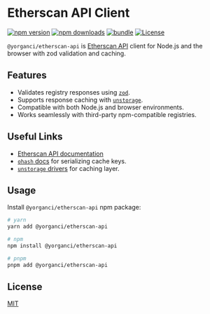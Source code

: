 # Etherscan API Client

[![npm version][npm-version-src]][npm-version-href]
[![npm downloads][npm-downloads-src]][npm-downloads-href]
[![bundle][bundle-src]][bundle-href]
[![License][license-src]][license-href]

`@yorganci/etherscan-api` is [Etherscan API][etherscan-docs] client for Node.js and the browser with zod validation and caching.

## Features

- Validates registry responses using [`zod`](https://github.com/colinhacks/zod).
- Supports response caching with [`unstorage`](https://github.com/unjs/unstorage).
- Compatible with both Node.js and browser environments.
- Works seamlessly with third-party npm-compatible registries.

## Useful Links

- [Etherscan API documentation][etherscan-docs]
- [`ohash` docs](https://github.com/unjs/ohash) for serializing cache keys.
- [`unstorage` drivers](https://unstorage.unjs.io/drivers) for caching layer.

## Usage

Install `@yorganci/etherscan-api` npm package:

```sh
# yarn
yarn add @yorganci/etherscan-api

# npm
npm install @yorganci/etherscan-api

# pnpm
pnpm add @yorganci/etherscan-api
```

## License

[MIT](./LICENSE)

[npm-version-src]: https://img.shields.io/npm/v/@yorganci/etherscan-api?style=for-the-badge&logo=git&label=release
[npm-version-href]: https://npmjs.com/package/@yorganci/etherscan-api
[npm-downloads-src]: https://img.shields.io/npm/dm/@yorganci/etherscan-api?style=for-the-badge&logo=npm
[npm-downloads-href]: https://npmjs.com/package/@yorganci/etherscan-api
[bundle-src]: https://img.shields.io/bundlephobia/minzip/@yorganci/etherscan-api?style=for-the-badge
[bundle-href]: https://bundlephobia.com/result?p=%40yorganci%2Fetherscan-api
[license-src]: https://img.shields.io/github/license/atahanyorganci/etherscan-api.svg?style=for-the-badge
[license-href]: https://github.com/atahanyorganci/etherscan-api/blob/main/LICENSE
[etherscan-docs]: https://docs.etherscan.io/
